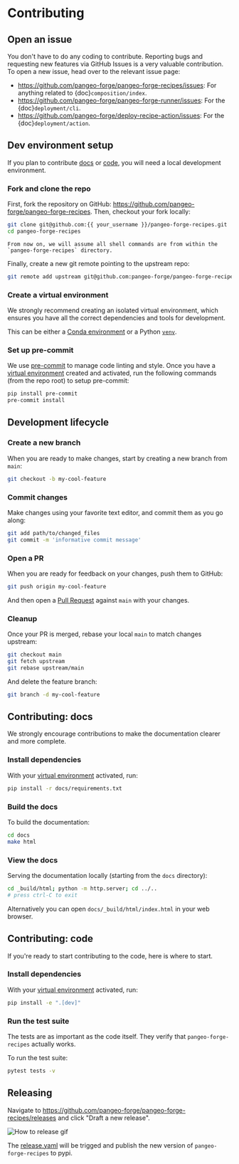 # Contributing

## Open an issue

You don't have to do any coding to contribute.
Reporting bugs and requesting new features via GitHub Issues is a very valuable contribution.
To open a new issue, head over to the relevant issue page:

- <https://github.com/pangeo-forge/pangeo-forge-recipes/issues>:
For anything related to {doc}`composition/index`.
- <https://github.com/pangeo-forge/pangeo-forge-runner/issues>:
For the {doc}`deployment/cli`.
- <https://github.com/pangeo-forge/deploy-recipe-action/issues>:
For the {doc}`deployment/action`.

## Dev environment setup

If you plan to contribute [docs](#contributing-docs) or [code](#contributing-code),
you will need a local development environment.

### Fork and clone the repo

First, fork the repository on GitHub: <https://github.com/pangeo-forge/pangeo-forge-recipes>.
Then, checkout your fork locally:

```bash
git clone git@github.com:{{ your_username }}/pangeo-forge-recipes.git
cd pangeo-forge-recipes
```

```{note}
From now on, we will assume all shell commands are from within the
`pangeo-forge-recipes` directory.
```

Finally, create a new git remote pointing to the upstream repo:

```bash
git remote add upstream git@github.com:pangeo-forge/pangeo-forge-recipes.git
```


### Create a virtual environment

We strongly recommend creating an isolated virtual environment,
which ensures you have all the correct dependencies and tools for development.

This can be either a
[Conda environment](https://docs.conda.io/projects/conda/en/latest/user-guide/tasks/manage-environments.html)
or a Python [`venv`](https://docs.python.org/3/library/venv.html).

### Set up pre-commit

We use [pre-commit](https://pre-commit.com/) to manage code linting and style.
Once you have a [virtual environment](#create-a-virtual-environment) created and activated,
run the following commands (from the repo root) to setup pre-commit:

```bash
pip install pre-commit
pre-commit install
```

## Development lifecycle

### Create a new branch

When you are ready to make changes, start by creating a new branch from `main`:

```bash
git checkout -b my-cool-feature
```

### Commit changes

Make changes using your favorite text editor, and commit them as you go along:

```bash
git add path/to/changed_files
git commit -m 'informative commit message'
```

### Open a PR

When you are ready for feedback on your changes, push them to GitHub:

```bash
git push origin my-cool-feature
```

And then open a [Pull Request](https://github.com/pangeo-forge/pangeo-forge-recipes/pulls)
against `main` with your changes.

### Cleanup

Once your PR is merged, rebase your local `main` to match changes upstream:

```bash
git checkout main
git fetch upstream
git rebase upstream/main
```

And delete the feature branch:

```bash
git branch -d my-cool-feature
```

## Contributing: docs

We strongly encourage contributions to make the documentation clearer and more complete.

### Install dependencies

With your [virtual environment](#create-a-virtual-environment) activated, run:

```bash
pip install -r docs/requirements.txt
```

### Build the docs

To build the documentation:

```bash
cd docs
make html
```

### View the docs

Serving the documentation locally (starting from the `docs` directory):

```bash
cd _build/html; python -m http.server; cd ../..
# press ctrl-C to exit
```

Alternatively you can open `docs/_build/html/index.html` in your web browser.

## Contributing: code

If you're ready to start contributing to the code, here is where to start.

### Install dependencies

With your [virtual environment](#create-a-virtual-environment) activated, run:

```bash
pip install -e ".[dev]"
```

### Run the test suite

The tests are as important as the code itself.
They verify that `pangeo-forge-recipes` actually works.

To run the test suite:

```bash
pytest tests -v
```

## Releasing

Navigate to <https://github.com/pangeo-forge/pangeo-forge-recipes/releases> and click "Draft a new release".

![How to release gif](https://github.com/pangeo-forge/pangeo-forge-recipes/assets/15016780/c6132967-4f6d-49d9-96eb-48a687130f97)

The [release.yaml](https://github.com/pangeo-forge/pangeo-forge-recipes/blob/main/.github/workflows/release.yaml) will be trigged and publish the new version of `pangeo-forge-recipes` to pypi.
